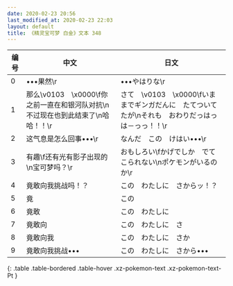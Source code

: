 ```yaml
---
date: 2020-02-23 20:56
last_modified_at: 2020-02-23 22:03
layout: default
title: 《精灵宝可梦 白金》文本 348
---
```

| 编号 | 中文 | 日文 |
| ---- | ---- | ---- |
| 0 | •••果然\r | •••やはりな\r |
| 1 | 那么\v0103　\x0000\f你之前一直在和银河队对抗\n不过现在也到此结束了\n哈哈！！\r | さて　\v0103　\x0000\fいままでギンガだんに　たてついてたが\nそれも　おわりだっはっは－っっ！！\r |
| 2 | 这气息是怎么回事•••\r | なんだ　この　けはい•••\r |
| 3 | 有趣\f还有光有影子出现的\n宝可梦吗？\r | おもしろい\fかげでしか　でてこられない\nポケモンがいるのか\r |
| 4 | 竟敢向我挑战吗！？ | この　わたしに　さからッ！？ |
| 5 | 竟 | この |
| 6 | 竟敢 | この　わたしに |
| 7 | 竟敢向 | この　わたしに　さ |
| 8 | 竟敢向我 | この　わたしに　さか |
| 9 | 竟敢向我挑战••• | この　わたしに　さから••• |
{: .table .table-bordered .table-hover .xz-pokemon-text .xz-pokemon-text-Pt }